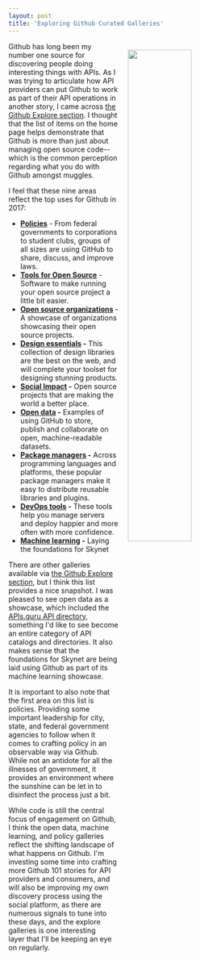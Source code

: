 ```yaml
---
layout: post
title: 'Exploring Github Curated Galleries'
---
```

<p><a href="https://github.com/explore"><img style="padding: 15px;" src="http://kinlane-productions.s3.amazonaws.com/api_evangelist_site/blog/github_explore_showcases.png" alt="" width="50%" align="right" /></a></p>
<p>Github has long been my number one source for discovering people doing interesting things with APIs. As I was trying to articulate how API providers can put Github to work as part of their API operations in another story, I came across <a href="https://github.com/explore">the Github Explore section</a>. I thought that the list of items on the home page helps demonstrate that Github is more than just about managing open source code--which is the common perception regarding what you do with Github amongst muggles.</p>
<p>I feel that these nine areas reflect the top uses for Github in 2017:</p>
<ul>
<li><strong><a href="https://github.com/showcases/policies">Policies</a></strong> - From federal governments to corporations to student clubs, groups of all sizes are using GitHub to share, discuss, and improve laws.</li>
<li><strong><a href="https://github.com/showcases/tools-for-open-source">Tools for Open Source</a></strong> - Software to make running your open source project a little bit easier.</li>
<li><strong><a href="https://github.com/showcases/open-source-organizations">Open source organizations</a> </strong>- A showcase of organizations showcasing their open source projects.</li>
<li><strong><a href="https://github.com/showcases/design-essentials">Design essentials</a> -</strong> This collection of design libraries are the best on the web, and will complete your toolset for designing stunning products.</li>
<li><strong><a href="https://github.com/showcases/social-impact">Social Impact</a> -</strong> Open source projects that are making the world a better place.</li>
<li><strong><a href="https://github.com/showcases/open-data">Open data</a> -</strong> Examples of using GitHub to store, publish and collaborate on open, machine-readable datasets.</li>
<li><strong><a href="https://github.com/showcases/package-managers">Package managers</a> -</strong> Across programming languages and platforms, these popular package managers make it easy to distribute reusable libraries and plugins.</li>
<li><strong><a href="https://github.com/showcases/devops-tools">DevOps tools</a> -</strong> These tools help you manage servers and deploy happier and more often with more confidence.</li>
<li><strong><a href="https://github.com/showcases/machine-learning">Machine learning</a> -</strong> Laying the foundations for Skynet</li>
</ul>
<p>There are other galleries available via <a href="https://github.com/explore">the Github Explore section</a>, but I think this list provides a nice snapshot. I was pleased to see open data as a showcase, which included the <a href="https://apis.guru/">APIs.guru API directory</a>, something I'd like to see become an entire category of API catalogs and directories. It also makes sense that the foundations for Skynet are being laid using Github as part of its machine learning showcase.</p>
<p>It is important to also note that the first area on this list is policies. Providing some important leadership for city, state, and federal government agencies to follow when it comes to crafting policy in an observable way via Github. While not an antidote for all the illnesses of government, it provides an environment where the sunshine&nbsp;can be let in to disinfect the process just a bit.</p>
<p>While code is still the central focus of engagement on Github, I think the open data,&nbsp;machine learning, and policy galleries reflect the shifting landscape of what happens on Github. I'm investing some time into crafting more Github 101 stories for API providers and consumers, and will also be improving my own discovery process using the social platform, as there are numerous signals to tune into these days, and the explore galleries is one interesting layer&nbsp;that I'll be keeping an eye on regularly.</p>